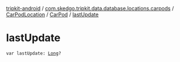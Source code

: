 [tripkit-android](../../../index.md) / [com.skedgo.tripkit.data.database.locations.carpods](../../index.md) / [CarPodLocation](../index.md) / [CarPod](index.md) / [lastUpdate](./last-update.md)

# lastUpdate

`var lastUpdate: `[`Long`](https://kotlinlang.org/api/latest/jvm/stdlib/kotlin/-long/index.html)`?`